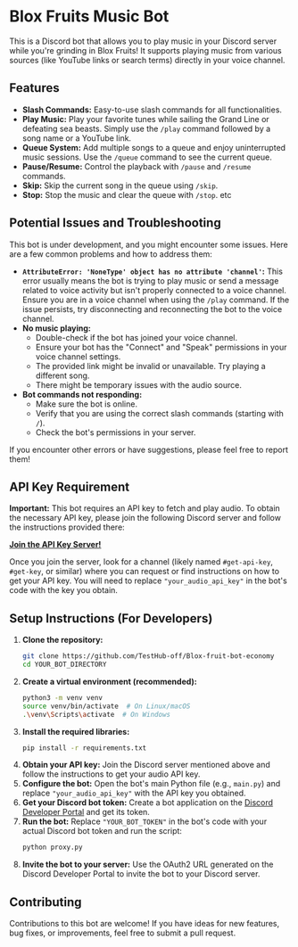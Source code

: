 # Blox Fruits Music Bot

This is a Discord bot that allows you to play music in your Discord server while you're grinding in Blox Fruits! It supports playing music from various sources (like YouTube links or search terms) directly in your voice channel.

## Features

* **Slash Commands:** Easy-to-use slash commands for all functionalities.
* **Play Music:** Play your favorite tunes while sailing the Grand Line or defeating sea beasts. Simply use the `/play` command followed by a song name or a YouTube link.
* **Queue System:** Add multiple songs to a queue and enjoy uninterrupted music sessions. Use the `/queue` command to see the current queue.
* **Pause/Resume:** Control the playback with `/pause` and `/resume` commands.
* **Skip:** Skip the current song in the queue using `/skip`.
* **Stop:** Stop the music and clear the queue with `/stop`.
etc

## Potential Issues and Troubleshooting

This bot is under development, and you might encounter some issues. Here are a few common problems and how to address them:

* **`AttributeError: 'NoneType' object has no attribute 'channel'`:** This error usually means the bot is trying to play music or send a message related to voice activity but isn't properly connected to a voice channel. Ensure you are in a voice channel when using the `/play` command. If the issue persists, try disconnecting and reconnecting the bot to the voice channel.
* **No music playing:**
    * Double-check if the bot has joined your voice channel.
    * Ensure your bot has the "Connect" and "Speak" permissions in your voice channel settings.
    * The provided link might be invalid or unavailable. Try playing a different song.
    * There might be temporary issues with the audio source.
* **Bot commands not responding:**
    * Make sure the bot is online.
    * Verify that you are using the correct slash commands (starting with `/`).
    * Check the bot's permissions in your server.

If you encounter other errors or have suggestions, please feel free to report them!

## API Key Requirement

**Important:** This bot requires an API key to fetch and play audio. To obtain the necessary API key, please join the following Discord server and follow the instructions provided there:

[**Join the API Key Server!**](https://discord.gg/3wKTDFMwvN)

Once you join the server, look for a channel (likely named `#get-api-key`, `#get-key`, or similar) where you can request or find instructions on how to get your API key. You will need to replace `"your_audio_api_key"` in the bot's code with the key you obtain.

## Setup Instructions (For Developers)

1.  **Clone the repository:**
    ```bash
    git clone https://github.com/TestHub-off/Blox-fruit-bot-economy
    cd YOUR_BOT_DIRECTORY
    ```
2.  **Create a virtual environment (recommended):**
    ```bash
    python3 -m venv venv
    source venv/bin/activate  # On Linux/macOS
    .\venv\Scripts\activate  # On Windows
    ```
3.  **Install the required libraries:**
    ```bash
    pip install -r requirements.txt
    ```
4.  **Obtain your API key:** Join the Discord server mentioned above and follow the instructions to get your audio API key.
5.  **Configure the bot:** Open the bot's main Python file (e.g., `main.py`) and replace `"your_audio_api_key"` with the API key you obtained.
6.  **Get your Discord bot token:** Create a bot application on the [Discord Developer Portal](https://discord.com/developers/applications) and get its token.
7.  **Run the bot:** Replace `"YOUR_BOT_TOKEN"` in the bot's code with your actual Discord bot token and run the script:
    ```bash
    python proxy.py
    ```
8.  **Invite the bot to your server:** Use the OAuth2 URL generated on the Discord Developer Portal to invite the bot to your Discord server.

## Contributing

Contributions to this bot are welcome! If you have ideas for new features, bug fixes, or improvements, feel free to submit a pull request.

